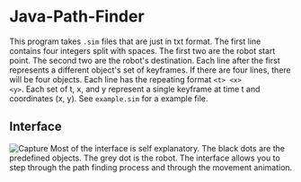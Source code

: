 # Java-Path-Finder
This program takes <code>.sim</code> files that are just in txt format. The first line contains four integers split with spaces. The first two are the robot start point. The second two are the robot's destination.
Each line after the first represents a different object's set of keyframes. If there are four lines, there will be four objects. Each line has the repeating format <code>\<t\> \<x\> \<y\></code>. Each set of t, x, and y represent a single keyframe at time t and coordinates (x, y).
See <code>example.sim</code> for a example file.

## Interface
![Capture](https://user-images.githubusercontent.com/105989209/195206124-718a7986-13c0-43bd-98c9-c5728c17c061.PNG)
Most of the interface is self explanatory. The black dots are the predefined objects. The grey dot is the robot. The interface allows you to step through the path finding process and through the movement animation.
